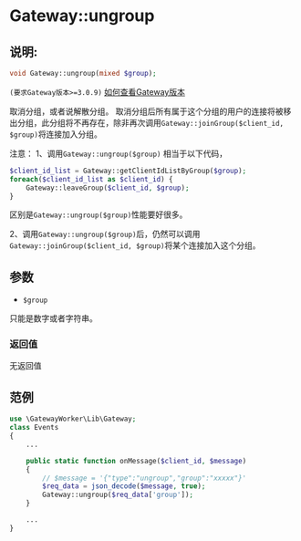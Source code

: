 # Gateway::ungroup

## 说明:
```php
void Gateway::ungroup(mixed $group);
```
``` (要求Gateway版本>=3.0.9) ``` [如何查看Gateway版本](get-gateway-version.md)

取消分组，或者说解散分组。
取消分组后所有属于这个分组的用户的连接将被移出分组，此分组将不再存在，除非再次调用```Gateway::joinGroup($client_id, $group)```将连接加入分组。

注意：
1、调用```Gateway::ungroup($group)``` 相当于以下代码，
```php
$client_id_list = Gateway::getClientIdListByGroup($group);
foreach($client_id_list as $client_id) {
    Gateway::leaveGroup($client_id, $group);
}
```
区别是```Gateway::ungroup($group)```性能要好很多。

2、调用```Gateway::ungroup($group)```后，仍然可以调用```Gateway::joinGroup($client_id, $group)```将某个连接加入这个分组。


## 参数

* ```$group```

只能是数字或者字符串。

### 返回值
无返回值

## 范例
```php
use \GatewayWorker\Lib\Gateway;
class Events
{
    ...

    public static function onMessage($client_id, $message)
    {
        // $message = '{"type":"ungroup","group":"xxxxx"}'
        $req_data = json_decode($message, true);
        Gateway::ungroup($req_data['group']);
    }

    ...
}

```
